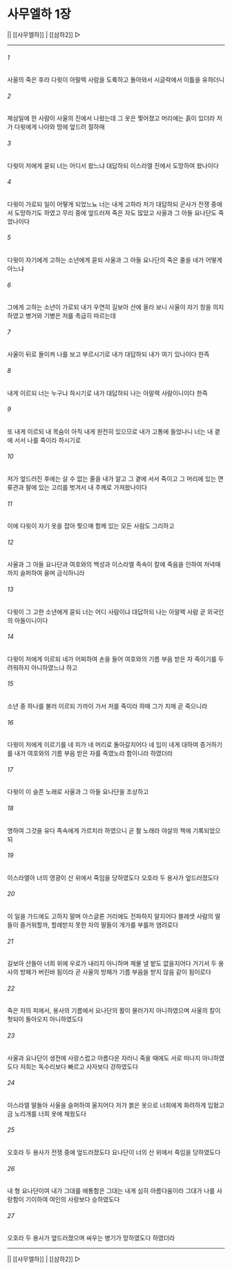 # 사무엘하 1장

|| [[사무엘하]] | [[삼하2]] ▷
***

###### 1
사울의 죽은 후라 다윗이 아말렉 사람을 도륙하고 돌아와서 시글락에서 이틀을 유하더니

###### 2
제삼일에 한 사람이 사울의 진에서 나왔는데 그 옷은 찢어졌고 머리에는 흙이 있더라 저가 다윗에게 나아와 땅에 엎드려 절하매

###### 3
다윗이 저에게 묻되 너는 어디서 왔느냐 대답하되 이스라엘 진에서 도망하여 왔나이다

###### 4
다윗이 가로되 일이 어떻게 되었느뇨 너는 내게 고하라 저가 대답하되 군사가 전쟁 중에서 도망하기도 하였고 무리 중에 엎드러져 죽은 자도 많았고 사울과 그 아들 요나단도 죽었나이다

###### 5
다윗이 자기에게 고하는 소년에게 묻되 사울과 그 아들 요나단의 죽은 줄을 네가 어떻게 아느냐

###### 6
그에게 고하는 소년이 가로되 내가 우연히 길보아 산에 올라 보니 사울이 자기 창을 의지하였고 병거와 기병은 저를 촉급히 따르는데

###### 7
사울이 뒤로 돌이켜 나를 보고 부르시기로 내가 대답하되 내가 여기 있나이다 한즉

###### 8
내게 이르되 너는 누구냐 하시기로 내가 대답하되 나는 아말렉 사람이니이다 한즉

###### 9
또 내게 이르되 내 목숨이 아직 내게 완전히 있으므로 내가 고통에 들었나니 너는 내 곁에 서서 나를 죽이라 하시기로

###### 10
저가 엎드러진 후에는 살 수 없는 줄을 내가 알고 그 곁에 서서 죽이고 그 머리에 있는 면류관과 팔에 있는 고리를 벗겨서 내 주께로 가져왔나이다

###### 11
이에 다윗이 자기 옷을 잡아 찢으매 함께 있는 모든 사람도 그리하고

###### 12
사울과 그 아들 요나단과 여호와의 백성과 이스라엘 족속이 칼에 죽음을 인하여 저녁때까지 슬퍼하여 울며 금식하니라

###### 13
다윗이 그 고한 소년에게 묻되 너는 어디 사람이냐 대답하되 나는 아말렉 사람 곧 외국인의 아들이니이다

###### 14
다윗이 저에게 이르되 네가 어찌하여 손을 들어 여호와의 기름 부음 받은 자 죽이기를 두려워하지 아니하였느냐 하고

###### 15
소년 중 하나를 불러 이르되 가까이 가서 저를 죽이라 하매 그가 치매 곧 죽으니라

###### 16
다윗이 저에게 이르기를 네 피가 네 머리로 돌아갈지어다 네 입이 네게 대하여 증거하기를 내가 여호와의 기름 부음 받은 자를 죽였노라 함이니라 하였더라

###### 17
다윗이 이 슬픈 노래로 사울과 그 아들 요나단을 조상하고

###### 18
명하여 그것을 유다 족속에게 가르치라 하였으니 곧 활 노래라 야살의 책에 기록되었으되

###### 19
이스라엘아 너의 영광이 산 위에서 죽임을 당하였도다 오호라 두 용사가 엎드러졌도다

###### 20
이 일을 가드에도 고하지 말며 아스글론 거리에도 전파하지 말지어다 블레셋 사람의 딸들이 즐거워할까, 할례받지 못한 자의 딸들이 개가를 부를까 염려로다

###### 21
길보아 산들아 너희 위에 우로가 내리지 아니하며 제물 낼 밭도 없을지어다 거기서 두 용사의 방패가 버린바 됨이라 곧 사울의 방패가 기름 부음을 받지 않음 같이 됨이로다

###### 22
죽은 자의 피에서, 용사의 기름에서 요나단의 활이 물러가지 아니하였으며 사울의 칼이 헛되이 돌아오지 아니하였도다

###### 23
사울과 요나단이 생전에 사랑스럽고 아름다운 자러니 죽을 때에도 서로 떠나지 아니하였도다 저희는 독수리보다 빠르고 사자보다 강하였도다

###### 24
이스라엘 딸들아 사울을 슬퍼하여 울지어다 저가 붉은 옷으로 너희에게 화려하게 입혔고 금 노리개를 너희 옷에 채웠도다

###### 25
오호라 두 용사가 전쟁 중에 엎드러졌도다 요나단이 너의 산 위에서 죽임을 당하였도다

###### 26
내 형 요나단이여 내가 그대를 애통함은 그대는 내게 심히 아름다움이라 그대가 나를 사랑함이 기이하여 여인의 사랑보다 승하였도다

###### 27
오호라 두 용사가 엎드러졌으며 싸우는 병기가 망하였도다 하였더라

***
|| [[사무엘하]] | [[삼하2]] ▷